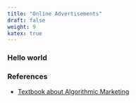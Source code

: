 ```yaml
---
title: "Online Advertisements"
draft: false
weight: 9
katex: true
---
```


### Hello world

### References
- [Textbook about Algorithmic Marketing](https://algorithmicweb.files.wordpress.com/2018/07/algorithmic-marketing-ai-for-marketing-operations-r1-7g.pdf)
